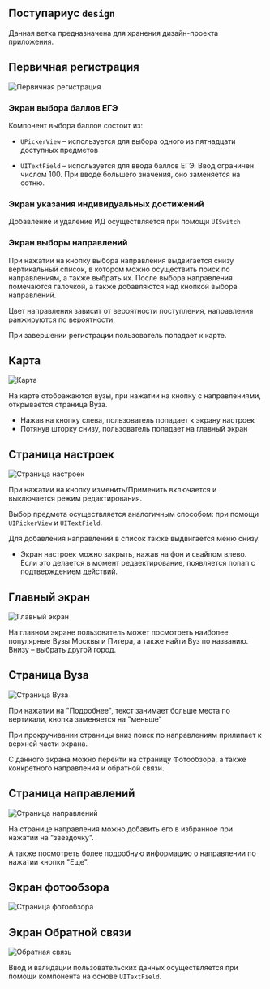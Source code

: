## Поступариус `design`

Данная ветка предназначена для хранения дизайн-проекта приложения.

## Первичная регистрация

![Первичная регистрация](./design/png%20export/registration.png)

### Экран выбора баллов ЕГЭ

Компонент выбора баллов состоит из:

- `UPickerView` – используется для выбора одного из пятнадцати доступных предметов

- `UITextField` – используется для ввода баллов ЕГЭ. Ввод ограничен числом 100. 
При вводе большего значения, оно заменяется на сотню.

### Экран указания индивидуальных достижений

Добавление и удаление ИД осуществляется при помощи `UISwitch`

### Экран выборы направлений

При нажатии на кнопку выбора направления выдвигается снизу вертикальный список,
в котором можно осуществить поиск по направлениям, а также выбрать их.
После выбора направления помечаются галочкой, а также добавляются над 
кнопкой выбора направлений.

Цвет направления зависит от вероятности поступления, направления ранжируются 
по вероятности. 

При завершении регистрации пользователь попадает к карте.

## Карта

![Карта](./design/png%20export/map.png)

На карте отображаются вузы, при нажатии на кнопку с направлениями, 
открывается страница Вуза. 

- Нажав на кнопку слева, пользователь попадает к экрану настроек
- Потянув шторку снизу, пользователь попадает на главный экран

## Страница настроек

![Страница настроек](./design/png%20export/settings.png)

При нажатии на кнопку изменить/Применить включается и выключается режим редактирования.

Выбор предмета осуществляется аналогичным способом: при помощи `UIPickerView` и `UITextField`.

Для добавления направлений в список также выдвигается меню снизу.

- Экран настроек можно закрыть, нажав на фон и свайпом влево. Если это делается 
в момент редаектирование, появляется попап с подтверждением действий.

## Главный экран 

![Главный экран](./design/png%20export/home.png)

На главном экране пользователь может посмотреть наиболее популярные Вузы Москвы 
и Питера, а также найти Вуз по названию. Внизу – выбрать другой город.

## Страница Вуза

![Страница Вуза](./design/png%20export/university.png)

При нажатии на "Подробнее", текст занимает больше места по вертикали, кнопка 
заменяется на "меньше"

При прокручивании страницы вниз поиск по направлениям прилипает к верхней части 
экрана.

С данного экрана можно перейти на страницу Фотообзора, а также конкретного 
направления и обратной связи.

## Страница направлений

![Страница направлений](./design/png%20export/edPrograms.png)

На странице направления можно добавить его в избранное при нажатии на "звездочку".

А также посмотреть более подробную информацию о направлении по нажатии кнопки "Еще".


## Экран фотообзора

![Страница фотообзора](./design/png%20export/photos.png)

## Экран Обратной связи

![Обратная связь](./design/png%20export/feedback.png)

Ввод и валидации пользовательских данных осуществляется при помощи компонента 
на основе `UITextField`.